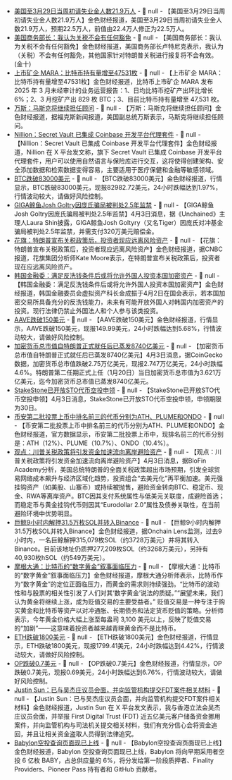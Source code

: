 - [美国至3月29日当周初请失业金人数21.9万人]() - 📰 null - 【美国至3月29日当周初请失业金人数21.9万人】金色财经报道，美国至3月29日当周初请失业金人数21.9万人，预期22.5万人，前值由22.4万人修正为22.5万人。
- [美国商务部长：我认为关税不会有任何豁免]() - 📰 null - 【美国商务部长：我认为关税不会有任何豁免】金色财经报道，美国商务部长卢特尼克表示，我认为（关税）不会有任何豁免，其他国家针对特朗普关税进行报复将不会有效。(金十)
- [上市矿企 MARA：比特币持有量增至47531枚]() - 📰 null - 【上市矿企 MARA：比特币持有量增至47531枚】金色财经报道，比特币上市矿企 MARA 发布 2025 年 3 月未经审计的业务运营报告：1、日均比特币挖矿产出环比增长 6%；2、3 月挖矿产出 829 枚 BTC；3、目前比特币持有量增至 47,531 枚。
- [万斯：马斯克将继续担任顾问]() - 📰 null - 【万斯：马斯克将继续担任顾问】金色财经报道，据福克斯新闻报道，美国副总统万斯表示，马斯克将继续担任顾问。
- [Nillion：Secret Vault 已集成 Coinbase 开发平台代理套件]() - 📰 null - 【Nillion：Secret Vault 已集成 Coinbase 开发平台代理套件】金色财经报道，Nillion 在 X 平台发文称，旗下 Secret Vault 已集成 Coinbase 开发平台代理套件，用户可以使用自然语言与保险库进行交互，这将使得创建架构、安全添加数据和检索数据变得容易，主要适用于医疗保健和金融等敏感领域。
- [BTC跌破83000美元]() - 📰 null - 【BTC跌破83000美元】金色财经报道，行情显示，BTC跌破83000美元，现报82982.72美元，24小时跌幅达到1.97%，行情波动较大，请做好风险控制。
- [GIGA鲸鱼Josh Goltry因庞氏骗局被判处2.5年监禁]() - 📰 null - 【GIGA鲸鱼Josh Goltry因庞氏骗局被判处2.5年监禁】4月3日消息，据《Unchained》主理人Laura Shin披露，GIGA鲸鱼Josh Goltyry（又名Tiger）因庞氏对冲基金骗局被判处2.5年监禁，并需支付320万美元赔偿金。
- [花旗：特朗普宣布关税政策后，投资者现应远离风险资产]() - 📰 null - 【花旗：特朗普宣布关税政策后，投资者现应远离风险资产】金色财经报道，据CNBC报道，花旗集团分析师Kate Moore表示，在特朗普宣布关税政策后，投资者现在应远离风险资产。
- [韩国金融委：满足反洗钱条件后或将允许外国人投资本国加密资产](https://www.bloter.net/news/articleView.html?idxno=634333) - 📰 null - 【韩国金融委：满足反洗钱条件后或将允许外国人投资本国加密资产】金色财经报道，韩国金融委员会虚拟资产科长金成振于4月2日在国会表示，若本国加密交易所具备充分的反洗钱能力，未来有可能开放外国人对韩国内加密资产的投资。现行法律仍禁止外国法人和个人参与该类投资。
- [AAVE跌破150美元]() - 📰 null - 【AAVE跌破150美元】金色财经报道，行情显示，AAVE跌破150美元，现报149.99美元，24小时跌幅达到5.68%，行情波动较大，请做好风险控制。
- [加密货币总市值自特朗普正式就任后已蒸发8740亿美元]() - 📰 null - 【加密货币总市值自特朗普正式就任后已蒸发8740亿美元】4月3日消息，据CoinGecko数据，加密货币总市值跌破2.75万亿美元，现报2.747万亿美元，24小时跌幅4.6%。特朗普第二任期正式上任（1月20日）当日加密货币总市值为3.621万亿美元，迄今加密货币总市值已蒸发8740亿美元。
- [StakeStone已开放STO代币空投申领]() - 📰 null - 【StakeStone已开放STO代币空投申领】4月3日消息，StakeStone已开放STO代币空投申领，申领期限为30日。
- [币安第二批投票上币中排名前三的代币分别为ATH、PLUME和ONDO]() - 📰 null - 【币安第二批投票上币中排名前三的代币分别为ATH、PLUME和ONDO】金色财经报道，官方数据显示，币安第二批投票上币中，现排名前三的代币分别是：ATH（12%）、PLUME（10.7%）、ONDO（10.4%）。
- [观点：川普关税政策将引发资金加速流向离岸避险资产]() - 📰 null - 【观点：川普关税政策将引发资金加速流向离岸避险资产】4月3日消息，据BloFin Academy分析，美国总统特朗普的全面关税政策超出市场预期，引发全球贸易网络成本飙升与经济区域化趋势，投资组合“去美元化”再平衡加速。美元强挂钩资产（如美股、山寨币）或持续被抛售，避险资金转向BTC、稳定币、现金、RWA等离岸资产。BTC因其支付系统属性与低美元关联度，成避险首选；而稳定币与黄金挂钩代币则因其“Eurodollar 2.0”属性及债券关联性，在当前避险环境中优势明显。
- [巨鲸9小时内解押31.5万枚SOL并转入Binance](https://x.com/OnchainLens/status/1907744998742962259) - 📰 null - 【巨鲸9小时内解押31.5万枚SOL并转入Binance】金色财经报道，据Onchain Lens监测，过去9小时内，一名巨鲸解押315,079枚SOL（约3728万美元）并将其转入Binance。目前该地址仍质押277,209枚SOL（约3268万美元），另持有40,930枚hSOL（约549万美元）。
- [摩根大通：比特币的“数字黄金”叙事面临压力](https://www.theblock.co/post/349432/jpmorgan-bitcoin-digital-gold-debasement-trade?utm_source=twitter&utm_medium=social) - 📰 null - 【摩根大通：比特币的“数字黄金”叙事面临压力】金色财经报道，摩根大通分析师表示，比特币作为“数字黄金”的定位正面临压力，而黄金的需求则持续强劲。“比特币的波动性和与股票的相关性引发了人们对其‘数字黄金’说法的质疑。”“展望未来，我们认为黄金将继续上涨，成为贬值交易的主要受益者。” 
贬值交易是一种专注于购买黄金和比特币等资产以对冲通胀、长期债务和法定货币贬值的策略。分析师表示，今年黄金价格大幅上涨至每盎司 3,100 美元以上，反映了贬值交易的“加剧”——这意味着投资者越来越青睐黄金而不是比特币。
- [ETH跌破1800美元]() - 📰 null - 【ETH跌破1800美元】金色财经报道，行情显示，ETH跌破1800美元，现报1799.41美元，24小时跌幅达到4.42%，行情波动较大，请做好风险控制。
- [OP跌破0.7美元]() - 📰 null - 【OP跌破0.7美元】金色财经报道，行情显示，OP跌破0.7美元，现报0.69美元，24小时跌幅达到6.76%，行情波动较大，请做好风险控制。
- [Justin Sun：已与吴杰庄议员会面，并向监管机构提交FDT案件相关材料](https://x.com/justinsuntron/status/1907736776716005600) - 📰 null - 【Justin Sun：已与吴杰庄议员会面，并向监管机构提交FDT案件相关材料】金色财经报道，Justin Sun 在 X 平台发文表示，我与香港立法会吴杰庄议员会面，并举报 First Digital Trust (FDT) 近五亿美元客户储备资金挪用案件，并向监管机构与司法机关提交相关材料，我们有充分信心会将资金追回，并且让相关资金盗取人员得到法律追究。
- [Babylon空投查询页面现已上线](https://x.com/bbn_foundation/status/1907736763117781177) - 📰 null - 【Babylon空投查询页面现已上线】金色财经报道，Babylon 空投查询页面现已上线，Babylon 将向早期采用者空投 6 亿枚 BABY，占总供应量的 6%，将分发给第一阶段质押者、Finality Providers、Pioneer Pass 持有者和 GitHub 贡献者。
